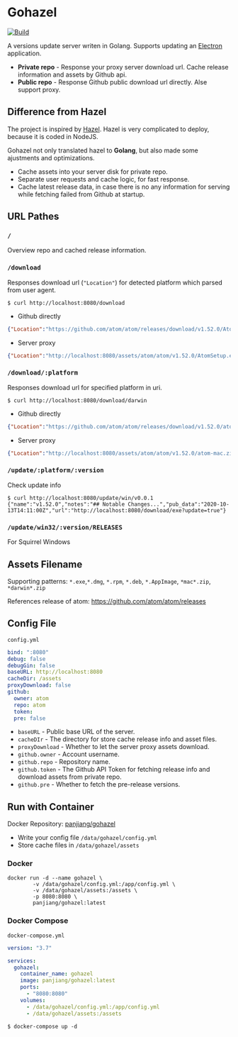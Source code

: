 # Gohazel

[![Build][build-status-image]][build-status-url]

A versions update server writen in Golang. Supports updating an [Electron](https://www.electronjs.org/docs/tutorial/updates) application.

- **Private repo** - Response your proxy server download url. Cache release information and assets by Github api.
- **Public repo** - Response Github public download url directly. Alse support proxy.

[build-status-url]: https://travis-ci.org/panjiang/gohazel
[build-status-image]: https://travis-ci.org/panjiang/gohazel.svg?branch=master
## Difference from Hazel

The project is inspired by [Hazel](https://github.com/vercel/hazel). Hazel is very complicated to deploy, because it is coded in NodeJS.

Gohazel not only translated hazel to **Golang**, but also made some ajustments and optimizations.

- Cache assets into your server disk for private repo.
- Separate user requests and cache logic, for fast response.
- Cache latest release data, in case there is no any information for serving while fetching failed from Github at startup.

## URL Pathes

### `/`

Overview repo and cached release information.

### `/download`

Responses download url (`"Location"`) for detected platform which parsed from user agent.

```console
$ curl http://localhost:8080/download
```

- Github directly

```json
{"Location":"https://github.com/atom/atom/releases/download/v1.52.0/AtomSetup.exe"}
```

- Server proxy

```json
{"Location":"http://localhost:8080/assets/atom/atom/v1.52.0/AtomSetup.exe"}
```

### `/download/:platform`

Responses download url for specified platform in uri.

```console
$ curl http://localhost:8080/download/darwin
```

- Github directly

```json
{"Location":"https://github.com/atom/atom/releases/download/v1.52.0/atom-mac.zip"}
```

- Server proxy

```json
{"Location":"http://localhost:8080/assets/atom/atom/v1.52.0/atom-mac.zip"}
```

### `/update/:platform/:version`

Check update info

```
$ curl http://localhost:8080/update/win/v0.0.1
{"name":"v1.52.0","notes":"## Notable Changes...","pub_data":"2020-10-13T14:11:00Z","url":"http://localhost:8080/download/exe?update=true"}
```

### `/update/win32/:version/RELEASES`

For Squirrel Windows

## Assets Filename

Supporting patterns: `*.exe`,`*.dmg`, `*.rpm`, `*.deb`, `*.AppImage`, `*mac*.zip`, `*darwin*.zip`

References release of atom: https://github.com/atom/atom/releases

## Config File

`config.yml`

```yml
bind: ":8080"
debug: false
debugGin: false
baseURL: http://localhost:8080
cacheDir: /assets
proxyDownload: false
github:
  owner: atom
  repo: atom
  token:
  pre: false
```

- `baseURL` - Public base URL of the server.
- `cacheDIr` - The directory for store cache release info and asset files.
- `proxyDownload` - Whether to let the server proxy assets download.
- `github.owner` - Account username.
- `github.repo` - Repository name.
- `github.token` - The Github API Token for fetching release info and download assets from private repo.
- `github.pre` - Whether to fetch the pre-release versions.

## Run with Container

Docker Repository: [panjiang/gohazel](https://hub.docker.com/repository/docker/panjiang/gohazel)

- Write your config file `/data/gohazel/config.yml`
- Store cache files in `/data/gohazel/assets`

### Docker

```console
docker run -d --name gohazel \
		-v /data/gohazel/config.yml:/app/config.yml \
		-v /data/gohazel/assets:/assets \
		-p 8080:8080 \
		panjiang/gohazel:latest
```

### Docker Compose

`docker-compose.yml`

```yml
version: "3.7"

services:
  gohazel:
    container_name: gohazel
    image: panjiang/gohazel:latest
    ports:
      - "8080:8080"
    volumes:
      - /data/gohazel/config.yml:/app/config.yml
      - /data/gohazel/assets:/assets
```

```console
$ docker-compose up -d
```
